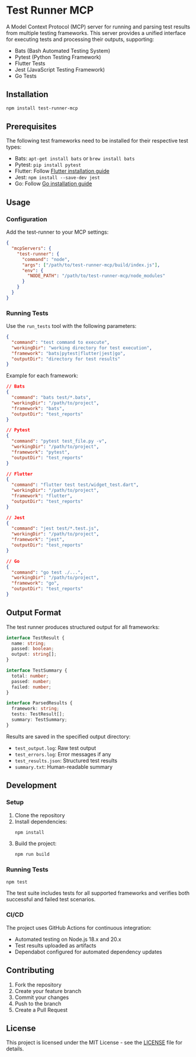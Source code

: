 # Test Runner MCP

A Model Context Protocol (MCP) server for running and parsing test results from multiple testing frameworks. This server provides a unified interface for executing tests and processing their outputs, supporting:

- Bats (Bash Automated Testing System)
- Pytest (Python Testing Framework)
- Flutter Tests
- Jest (JavaScript Testing Framework)
- Go Tests

## Installation

```bash
npm install test-runner-mcp
```

## Prerequisites

The following test frameworks need to be installed for their respective test types:

- Bats: `apt-get install bats` or `brew install bats`
- Pytest: `pip install pytest`
- Flutter: Follow [Flutter installation guide](https://flutter.dev/docs/get-started/install)
- Jest: `npm install --save-dev jest`
- Go: Follow [Go installation guide](https://go.dev/doc/install)

## Usage

### Configuration

Add the test-runner to your MCP settings:

```json
{
  "mcpServers": {
    "test-runner": {
      "command": "node",
      "args": ["/path/to/test-runner-mcp/build/index.js"],
      "env": {
        "NODE_PATH": "/path/to/test-runner-mcp/node_modules"
      }
    }
  }
}
```

### Running Tests

Use the `run_tests` tool with the following parameters:

```json
{
  "command": "test command to execute",
  "workingDir": "working directory for test execution",
  "framework": "bats|pytest|flutter|jest|go",
  "outputDir": "directory for test results"
}
```

Example for each framework:

```json
// Bats
{
  "command": "bats test/*.bats",
  "workingDir": "/path/to/project",
  "framework": "bats",
  "outputDir": "test_reports"
}

// Pytest
{
  "command": "pytest test_file.py -v",
  "workingDir": "/path/to/project",
  "framework": "pytest",
  "outputDir": "test_reports"
}

// Flutter
{
  "command": "flutter test test/widget_test.dart",
  "workingDir": "/path/to/project",
  "framework": "flutter",
  "outputDir": "test_reports"
}

// Jest
{
  "command": "jest test/*.test.js",
  "workingDir": "/path/to/project",
  "framework": "jest",
  "outputDir": "test_reports"
}

// Go
{
  "command": "go test ./...",
  "workingDir": "/path/to/project",
  "framework": "go",
  "outputDir": "test_reports"
}
```

## Output Format

The test runner produces structured output for all frameworks:

```typescript
interface TestResult {
  name: string;
  passed: boolean;
  output: string[];
}

interface TestSummary {
  total: number;
  passed: number;
  failed: number;
}

interface ParsedResults {
  framework: string;
  tests: TestResult[];
  summary: TestSummary;
}
```

Results are saved in the specified output directory:
- `test_output.log`: Raw test output
- `test_errors.log`: Error messages if any
- `test_results.json`: Structured test results
- `summary.txt`: Human-readable summary

## Development

### Setup

1. Clone the repository
2. Install dependencies:
   ```bash
   npm install
   ```
3. Build the project:
   ```bash
   npm run build
   ```

### Running Tests

```bash
npm test
```

The test suite includes tests for all supported frameworks and verifies both successful and failed test scenarios.

### CI/CD

The project uses GitHub Actions for continuous integration:
- Automated testing on Node.js 18.x and 20.x
- Test results uploaded as artifacts
- Dependabot configured for automated dependency updates

## Contributing

1. Fork the repository
2. Create your feature branch
3. Commit your changes
4. Push to the branch
5. Create a Pull Request

## License

This project is licensed under the MIT License - see the [LICENSE](LICENSE) file for details.